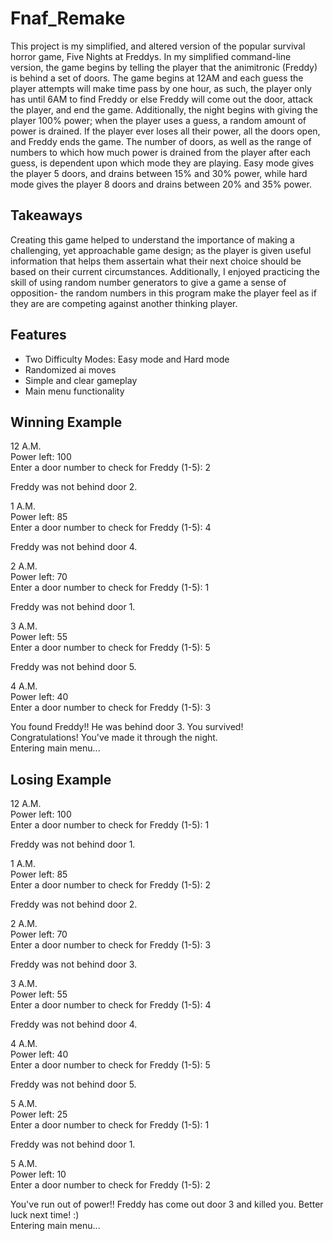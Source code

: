# Fnaf_Remake
This project is my simplified, and altered version of the popular survival horror game, Five Nights at Freddys. In my simplified command-line version, the game begins by telling the player that the animitronic (Freddy) is behind a set of doors. The game begins at 12AM and each guess the player attempts will make time pass by one hour, as such, the player only has until 6AM to find Freddy or else Freddy will come out the door, attack the player, and end the game. Additionally, the night begins with giving the player 100% power; when the player uses a guess, a random amount of power is drained. If the player ever loses all their power, all the doors open, and Freddy ends the game. The number of doors, as well as the range of numbers to which how much power is drained from the player after each guess, is dependent upon which mode they are playing. Easy mode gives the player 5 doors, and drains between 15% and 30% power, while hard mode gives the player 8 doors and drains between 20% and 35% power. 

## Takeaways
Creating this game helped to understand the importance of making a challenging, yet approachable game design; as the player is given useful information that helps them assertain what their next choice should be based on their current circumstances. Additionally, I enjoyed practicing the skill of using random number generators to give a game a sense of opposition- the random numbers in this program make the player feel as if they are are competing against another thinking player. 

## Features
- Two Difficulty Modes: Easy mode and Hard mode
- Randomized ai moves
- Simple and clear gameplay
- Main menu functionality


## Winning Example
12 A.M.<br>
Power left: 100<br>
Enter a door number to check for Freddy (1-5): 2<br>

Freddy was not behind door 2.<br>

1 A.M.<br>
Power left: 85<br>
Enter a door number to check for Freddy (1-5): 4<br>

Freddy was not behind door 4.<br>

2 A.M.<br>
Power left: 70<br>
Enter a door number to check for Freddy (1-5): 1<br>

Freddy was not behind door 1.<br>

3 A.M.<br>
Power left: 55<br>
Enter a door number to check for Freddy (1-5): 5<br>

Freddy was not behind door 5.<br>

4 A.M.<br>
Power left: 40<br>
Enter a door number to check for Freddy (1-5): 3<br>

You found Freddy!! He was behind door 3. You survived!<br>
Congratulations! You've made it through the night.<br>
Entering main menu...<br>


## Losing Example
12 A.M.<br>
Power left: 100<br>
Enter a door number to check for Freddy (1-5): 1<br>

Freddy was not behind door 1.<br>

1 A.M.<br>
Power left: 85<br>
Enter a door number to check for Freddy (1-5): 2<br>

Freddy was not behind door 2.<br>

2 A.M.<br>
Power left: 70<br>
Enter a door number to check for Freddy (1-5): 3<br>

Freddy was not behind door 3.<br>

3 A.M.<br>
Power left: 55<br>
Enter a door number to check for Freddy (1-5): 4<br>

Freddy was not behind door 4.<br>

4 A.M.<br>
Power left: 40<br>
Enter a door number to check for Freddy (1-5): 5<br>

Freddy was not behind door 5.<br>

5 A.M.<br>
Power left: 25<br>
Enter a door number to check for Freddy (1-5): 1<br>

Freddy was not behind door 1.<br>

5 A.M.<br>
Power left: 10<br>
Enter a door number to check for Freddy (1-5): 2<br>

You've run out of power!! Freddy has come out door 3 and killed you. Better luck next time! :)<br>
Entering main menu...<br>

